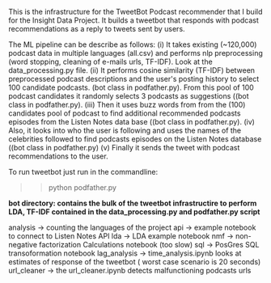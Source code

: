 This is the infrastructure for the TweetBot Podcast recommender that I build
for the Insight Data Project. It builds a tweetbot that responds with podcast recommendations
as a reply to tweets sent by users. 

The ML pipeline can be describe as follows:
(i) It takes existing (~120,000) podcast data in multiple languages (all.csv) and performs nlp preprocessing (word stopping, cleaning of e-mails urls, TF-IDF). 
Look at the data_processing.py file.
(ii) It performs cosine similarity (TF-IDF) between preprocessed podcast descriptions  and the user's posting history 
to select 100 candidate podcasts. (bot class in podfather.py).
From this pool of 100 podcast candidates it randomly selects 3 podcasts as suggestions ((bot class in podfather.py).
(iii) Then it uses buzz words from from the (100) candidates pool of podcast to find additional 
recommended podcasts episodes from the Listen Notes data base ((bot class in podfather.py).
(iv) Also, it looks into who the user is following and uses the names of the celebrities followed to find 
podcasts episodes on the Listen Notes database ((bot class in podfather.py)
(v) Finally it sends the tweet with podcast recommendations to the user.

To run tweetbot just run in the commandline:

>> python podfather.py

**bot directory: contains the bulk of the tweetbot infrastructire to perform LDA, TF-IDF 
  		 contained in the data_processing.py and podfather.py script**


analysis -> counting the languages of the project
api -> example notebook to connect to Listen Notes API
lda -> LDA example notebook
nmf -> non-negative factorization Calculations notebook (too slow)
sql -> PosGres SQL transoformation notebook
lag_analysis -> time_analysis.ipynb looks at estimates of response of the tweetbot ( worst case scenario is 20 seconds)
url_cleaner ->  the url_cleaner.ipynb detects malfunctioning podcasts urls 
